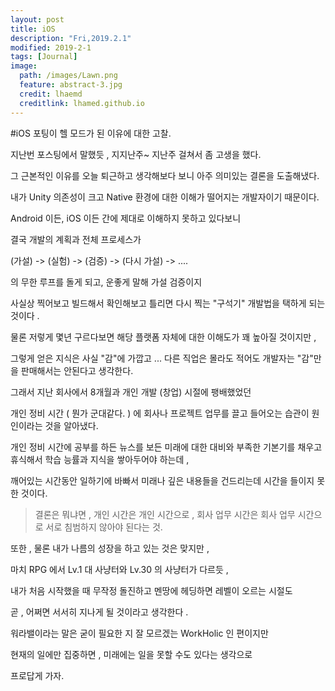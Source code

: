```yaml
---
layout: post
title: iOS
description: "Fri,2019.2.1"
modified: 2019-2-1
tags: [Journal]
image:
  path: /images/Lawn.png
  feature: abstract-3.jpg
  credit: lhaemd
  creditlink: lhamed.github.io
---
```


#iOS 포팅이 헬 모드가 된 이유에 대한 고찰. 

지난번 포스팅에서 말했듯 , 지지난주~ 지난주 걸쳐서 좀 고생을 했다. 

그 근본적인 이유를 오늘 퇴근하고 생각해보다 보니 아주 의미있는 결론을 도출해냈다. 

내가 Unity 의존성이 크고 Native 환경에 대한 이해가 떨어지는 개발자이기 때문이다. 

Android 이든, iOS 이든 간에 제대로 이해하지 못하고 있다보니 

결국 개발의 계획과 전체 프로세스가 

(가설) -> (실험) -> (검증) -> (다시 가설) -> ....

의 무한 루프를 돌게 되고, 운좋게 말해 가설 검증이지 

사실상 찍어보고 빌드해서 확인해보고 틀리면 다시 찍는 "구석기" 개발법을 택하게 되는 것이다 . 

물론 저렇게 몇년 구르다보면 해당 플랫폼 자체에 대한 이해도가 꽤 높아질 것이지만 , 

그렇게 얻은 지식은 사실 "감"에 가깝고 ... 다른 직업은 몰라도 적어도 개발자는 "감"만을 판매해서는 안된다고 생각한다. 

그래서 지난 회사에서 8개월과 개인 개발 (창업) 시절에 팽배했었던 

개인 정비 시간 ( 뭔가 군대같다. ) 에 회사나 프로젝트 업무를 끌고 들어오는 습관이 원인이라는 것을 알아냈다. 

개인 정비 시간에 공부를 하든 뉴스를 보든 미래에 대한 대비와 부족한 기본기를 채우고 휴식해서 학습 능률과 지식을 쌓아두어야 하는데 , 

깨어있는 시간동안 일하기에 바빠서 미래나 깊은 내용들을 건드리는데 시간을 들이지 못한 것이다. 

> 결론은 뭐냐면 , 개인 시간은 개인 시간으로 , 회사 업무 시간은 회사 업무 시간으로 서로 침범하지 않아야 된다는 것. 

또한 , 물론 내가 나름의 성장을 하고 있는 것은 맞지만 , 

마치 RPG 에서 Lv.1 대 사냥터와 Lv.30 의 사냥터가 다르듯 , 

내가 처음 시작했을 때 무작정 돌진하고 멘땅에 헤딩하면 레벨이 오르는 시절도 

곧 , 어쩌면 서서히 지나게 될 것이라고 생각한다 . 

워라밸이라는 말은 굳이 필요한 지  잘 모르겠는 WorkHolic 인 편이지만 

현재의 일에만 집중하면 , 미래에는 일을 못할 수도 있다는 생각으로 

프로답게 가자. 



